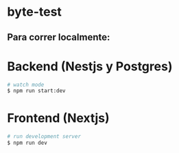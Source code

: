 # byte-test

## Para correr localmente:

# Backend (Nestjs y Postgres)

```bash
# watch mode
$ npm run start:dev
```

# Frontend (Nextjs)

```bash
# run development server
$ npm run dev
```
